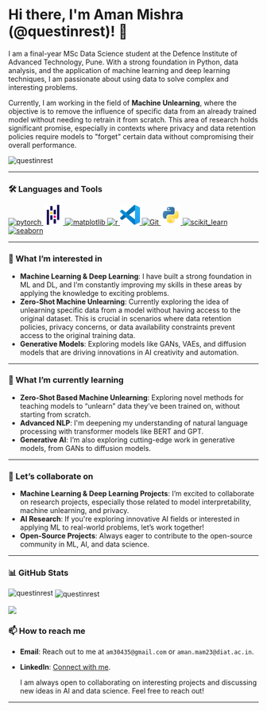 # Hi there, I'm Aman Mishra (@questinrest)! 👋

I am a final-year MSc Data Science student at the Defence Institute of Advanced Technology, Pune. With a strong foundation in Python, data analysis, and the application of machine learning and deep learning techniques, I am passionate about using data to solve complex and interesting problems.

Currently, I am working in the field of **Machine Unlearning**, where the objective is to remove the influence of specific data from an already trained model without needing to retrain it from scratch. This area of research holds significant promise, especially in contexts where privacy and data retention policies require models to "forget" certain data without compromising their overall performance.

<p align="centre"> <img src="https://komarev.com/ghpvc/?username=questinrest&base=100&abbreviated=true&label=Profile%20views&color=red&style=plastic" alt="questinrest" /> </p>

---

### 🛠 Languages and Tools

<p align="left">
  <a href="https://pytorch.org/" target="_blank" rel="noreferrer"> 
    <img src="https://www.vectorlogo.zone/logos/pytorch/pytorch-icon.svg" alt="pytorch" width="40" height="40"/> 
  </a> 
  <a href="https://pandas.pydata.org/" target="_blank" rel="noreferrer"> 
    <img src="https://raw.githubusercontent.com/devicons/devicon/2ae2a900d2f041da66e950e4d48052658d850630/icons/pandas/pandas-original.svg" alt="pandas" width="40" height="40"/> 
  </a> 
  <a href="https://matplotlib.org/" target="_blank" rel="noreferrer"> 
    <img src="https://upload.wikimedia.org/wikipedia/commons/8/84/Matplotlib_icon.svg" alt="matplotlib" width="40" height="40"/> 
  </a> 
  <a href="https://www.r-project.org/" target="_blank" rel="noreferrer"> 
    <img src="https://www.vectorlogo.zone/logos/r-project/r-project-icon.svg" alt="r" width="40" height="40"/> 
  </a>
  <a href="https://code.visualstudio.com/" target="_blank" rel="noreferrer"> 
    <img src="https://raw.githubusercontent.com/devicons/devicon/master/icons/vscode/vscode-original.svg" alt="VS Code" width="40" height="40"/> 
  </a>
  <a href="https://git-scm.com/" target="_blank" rel="noreferrer"> 
    <img src="https://www.vectorlogo.zone/logos/git-scm/git-scm-icon.svg" alt="Git" width="40" height="40"/> 
  </a>
  <a href="https://www.python.org" target="_blank" rel="noreferrer"> 
    <img src="https://raw.githubusercontent.com/devicons/devicon/master/icons/python/python-original.svg" alt="python" width="40" height="40"/> 
  </a> 
  <a href="https://scikit-learn.org/" target="_blank" rel="noreferrer"> 
    <img src="https://upload.wikimedia.org/wikipedia/commons/0/05/Scikit_learn_logo_small.svg" alt="scikit_learn" width="40" height="40"/> 
  </a> 
  <a href="https://seaborn.pydata.org/" target="_blank" rel="noreferrer"> 
    <img src="https://seaborn.pydata.org/_images/logo-mark-lightbg.svg" alt="seaborn" width="40" height="40"/> 
  </a> 
</p>

---

### 👀 What I’m interested in

- **Machine Learning & Deep Learning**: I have built a strong foundation in ML and DL, and I’m constantly improving my skills in these areas by applying the knowledge to exciting problems.
- **Zero-Shot Machine Unlearning**: Currently exploring the idea of unlearning specific data from a model without having access to the original dataset. This is crucial in scenarios where data retention policies, privacy concerns, or data availability constraints prevent access to the original training data.
- **Generative Models**: Exploring models like GANs, VAEs, and diffusion models that are driving innovations in AI creativity and automation.

---

### 🌱 What I’m currently learning

- **Zero-Shot Based Machine Unlearning**: Exploring novel methods for teaching models to “unlearn” data they've been trained on, without starting from scratch.
- **Advanced NLP**: I'm deepening my understanding of natural language processing with transformer models like BERT and GPT.
- **Generative AI**: I’m also exploring cutting-edge work in generative models, from GANs to diffusion models.

---

### 💞️ Let’s collaborate on

- **Machine Learning & Deep Learning Projects**: I’m excited to collaborate on research projects, especially those related to model interpretability, machine unlearning, and privacy.
- **AI Research**: If you're exploring innovative AI fields or interested in applying ML to real-world problems, let’s work together!
- **Open-Source Projects**: Always eager to contribute to the open-source community in ML, AI, and data science.

---
### 📊 GitHub Stats

<p><img align="left" src="https://github-readme-stats.vercel.app/api/top-langs?username=questinrest&show_icons=true&locale=en&layout=compact" alt="questinrest" /></p>

<p>&nbsp;<img align="center" src="https://github-readme-stats.vercel.app/api?username=questinrest&show_icons=true&locale=en" alt="questinrest" /></p>

<p><img align="center" src="https://github-readme-streak-stats.herokuapp.com/?user=questinrest&" /></p>





### 📫 How to reach me

- **Email**: Reach out to me at `am30435@gmail.com` or `aman.mam23@diat.ac.in`.
- **LinkedIn**: [Connect with me](https://www.linkedin.com/in/aman---mishra/).

  I am always open to collaborating on interesting projects and discussing new ideas in AI and data science. Feel free to reach out!

---


